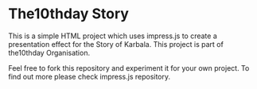 # The10thday Story

This is a simple HTML project which uses impress.js to create a presentation effect for the Story of Karbala. This project is part of the10thday Organisation.

Feel free to fork this repository and experiment it for your own project. To find out more please check impress.js repository.

